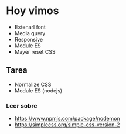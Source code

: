 # Hoy vimos

- Extenarl font
- Media query
- Responsive
- Module ES
- Mayer reset CSS

## Tarea

- Normalize CSS
- Module ES (nodejs)

### Leer sobre

- <https://www.npmjs.com/package/nodemon>
- <https://simplecss.org/simple-css-version-2>
